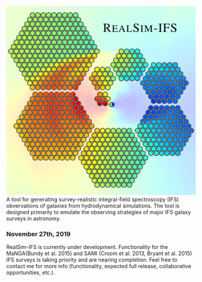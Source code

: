 ![Logo](Logo.png)
A tool for generating survey-realistic integral-field spectroscopy (IFS) obvervations of galaxies from hydrodynamical simulations. The tool is designed primarily to emulate the observing strategies of major IFS galaxy surveys in astronomy. 

### November 27th, 2019
RealSim-IFS is currently under development. Functionality for the MaNGA(Bundy et al. 2015) and SAMI (Croom et al. 2013, Bryant et al. 2015) IFS surveys is taking priority and are nearing completion. Feel free to contact me for more info (functionality, expected full release, collaborative opportunities, etc.).

